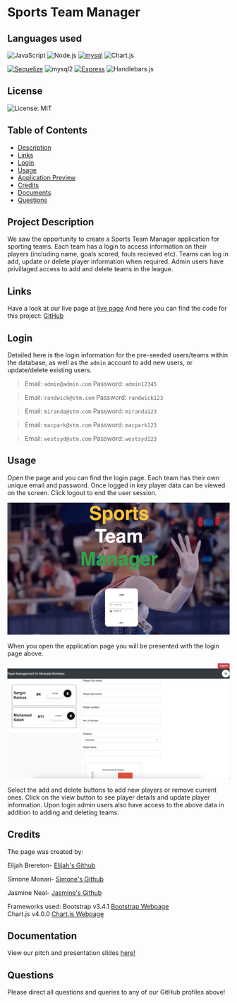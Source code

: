 # Sports Team Manager


## Languages used
![JavaScript](https://img.shields.io/badge/JavaScript-323330?style=for-the-badge&logo=javascript&logoColor=F7DF1E) ![Node.js](https://img.shields.io/badge/Node.js-43853D?style=for-the-badge&logo=node.js&logoColor=white) [![mysql](https://img.shields.io/badge/MySQL-00000F?style=for-the-badge&logo=mysql&logoColor=white)](https://www.mysql.com/) ![Chart.js](https://img.shields.io/badge/Chart.js-blue?style=for-the-badge&logo=appveyor)

 [![Sequelize](https://img.shields.io/badge/Sequelize-5.21.7-blue?style=for-the-badge)](https://www.npmjs.com/package/sequelize) ![mysql2](https://img.shields.io/badge/MySQL2-2.1.0-blue?style=for-the-badge) [![Express](https://img.shields.io/badge/Express-4.17.1-green.svg?style=for-the-badge)](https://expressjs.com/) ![Handlebars.js](https://img.shields.io/badge/Handlebars.js-4.7.7-orange?style=for-the-badge)

## License
![License: MIT](https://img.shields.io/badge/License-MIT-yellow.svg)

## Table of Contents
- [Description](#project-description)
- [Links](#links)
- [Login](#login)
- [Usage](#usage)
- [Application Preview](#full-preview)
- [Credits](#credits)
- [Documents](#documentation)
- [Questions](#questions)


## Project Description

We saw the opportunity to create a Sports Team Manager application for sporting teams. Each team has a login to access information on their players (including name, goals scored, fouls recieved etc). Teams can log in add, update or delete player information when required. Admin users have privillaged access to add and delete teams in the league.

## Links

Have a look at our live page at [live page](https://sports-team-manager.herokuapp.com/) And here you can find the code for this project: [GitHub](https://github.com/Elibrer/sports-team-manager)

## Login

Detailed here is the login information for the pre-seeded users/teams within the database, as well as the `admin` account to add new users, or update/delete existing users.

>Email: `admin@admin.com`
Password: `admin12345`

>Email: `randwick@stm.com`
Password: `randwick123`

>Email: `miranda@stm.com`
Password: `miranda123`

>Email: `macpark@stm.com`
Password: `macpark123`

>Email: `westsyd@stm.com`
Password: `westsyd123`


## Usage

Open the page and you can find the login page. Each team has their own unique email and password. Once logged in key player data can be viewed on the screen.
Click logout to end the user session.

![Opening of the page.](/Images/login.png)

When you open the application page you will be presented with the login page above.

![Team results.](/Images/Player-home.png)

Select the add and delete buttons to add new players or remove current ones. Click on the view button to see player details and update player information. Upon login admin users also have access to the above data in addition to adding and deleting teams.

## Credits

The page was created by:

Elijah Brereton- [Elijah's Github](https://github.com/Garethus)

Simone Monari- [Simone's Github](https://github.com/Purplelume)

Jasmine Neal- [Jasmine's Github](https://github.com/Jvn101)



Frameworks used: Bootstrap v3.4.1 [Bootstrap Webpage](https://getbootstrap.com/docs/4.0/getting-started/introduction/) <br />
Chart.js v4.0.0 [Chart.js Webpage](https://www.chartjs.org/docs/latest/)

## Documentation

View our pitch and presentation slides [here!](https://docs.google.com/presentation/d/1PaUtNn8GOfefQ8JSZr_-gWXrXOWY5G1_7JCqHvANKN0/edit?usp=sharing)

## Questions

Please direct all questions and queries to any of our GitHub profiles above!
